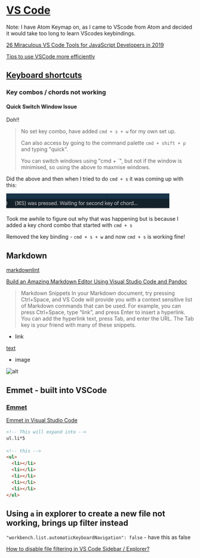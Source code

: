 # [VS Code](https://code.visualstudio.com/)

Note: I have Atom Keymap on, as I came to VScode from Atom and decided it would take too long to learn VScodes keybindings.

[26 Miraculous VS Code Tools for JavaScript Developers in 2019](https://dev.to/jsmanifest/26-miraculous-vs-code-tools-for-javascript-developers-in-2019-50gg)

[Tips to use VSCode more efficiently](https://dev.to/selrond/tips-to-use-vscode-more-efficiently-3h6p)

## [Keyboard shortcuts](/everyday_shortcuts.md#VSCode)

### Key combos / chords not working

#### Quick Switch Window Issue

Doh!!

>No set key combo, have added `cmd + s + w` for my own set up.
>
>Can also access by going to the command palette `cmd + shift + p` and typing "quick".
>
>You can switch windows using "cmd + `", but not if the window is minimised, so using the above to maxmise windows.

Did the above and then when I tried to do `cmd + s` it was coming up with this:

![cmd + s key chord](cmdschord.png)

Took me awhile to figure out why that was happening but is because I added a key chord combo that started with `cmd + s`

Removed the key binding - `cmd + s + w` and now `cmd + s` is working fine!

## Markdown

[markdownlint](https://marketplace.visualstudio.com/items?itemName=DavidAnson.vscode-markdownlint)

[Build an Amazing Markdown Editor Using Visual Studio Code and Pandoc](https://thisdavej.com/build-an-amazing-markdown-editor-using-visual-studio-code-and-pandoc/)

> Markdown Snippets
> In your Markdown document, try pressing Ctrl+Space, and VS Code will provide you with a context sensitive list of Markdown commands that can be used. For example, you can press Ctrl+Space, type “link”, and press Enter to insert a hyperlink. You can add the hyperlink text, press Tab, and enter the URL. The Tab key is your friend with many of these snippets.

- link

[text](https://link)

- image

![alt](https://link)

## Emmet - built into VSCode

### [Emmet](https://emmet.io/)

[Emmet in Visual Studio Code](https://code.visualstudio.com/docs/editor/emmet)

```html
<!-- This will expand into -->
ul.li*5

<!-- this -->
<ul>
  <li></li>
  <li></li>
  <li></li>
  <li></li>
  <li></li>
</ul>
```

## Using `a` in explorer to create a new file not working, brings up filter instead

`"workbench.list.automaticKeyboardNavigation": false` - have this as false

[How to disable file filtering in VS Code Sidebar / Explorer?](https://superuser.com/questions/1417361/how-to-disable-file-filtering-in-vs-code-sidebar-explorer)
